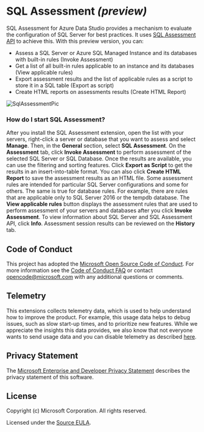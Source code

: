 # SQL Assessment *(preview)*

SQL Assessment for Azure Data Studio provides a mechanism to evaluate the configuration of SQL Server for best practices. It uses [SQL Assessment API](https://techcommunity.microsoft.com/t5/sql-server/released-sql-assessment-api-ga/ba-p/989677) to achieve this. With this preview version, you can:

- Assess a SQL Server or Azure SQL Managed Instance and its databases with built-in rules (Invoke Assessment)
- Get a list of all built-in rules applicable to an instance and its databases (View applicable rules)
- Export assessment results and the list of applicable rules as a script to store it in a SQL table (Export as script)
- Create HTML reports on assessments results (Create HTML Report)

![SqlAssessmentPic](https://user-images.githubusercontent.com/61055430/102236901-1aaf1400-3f05-11eb-9ffd-da9ab9b5d146.png)


### How do I start SQL Assessment?

After you install the SQL Assessment extension, open the list with your servers, right-click a server or database that you want to assess and select **Manage**. Then, in the **General** section, select **SQL Assessment**.
On the **Assessment** tab, click **Invoke Assessment** to perform assessment of the selected SQL Server or SQL Database. Once the results are available, you can use the filtering and sorting features.
Click **Export as Script** to get the results in an insert-into-table format. You can also click **Create HTML Report** to save the assessment results as an HTML file.
Some assessment rules are intended for particular SQL Server configurations and some for others. The same is true for database rules. For example, there are rules that are applicable only to SQL Server 2016 or the tempdb database.
The **View applicable rules** button displays the assessment rules that are used to perform assessment of your servers and databases after you click **Invoke Assessment**.
To view information about SQL Server and SQL Assessment API, click **Info**.
Assessment session results can be reviewed on the **History** tab.

## Code of Conduct
This project has adopted the [Microsoft Open Source Code of Conduct](https://opensource.microsoft.com/codeofconduct/). For more information see the [Code of Conduct FAQ](https://opensource.microsoft.com/codeofconduct/faq/) or contact [opencode@microsoft.com](mailto:opencode@microsoft.com) with any additional questions or comments.

## Telemetry

This extensions collects telemetry data, which is used to help understand how to improve the product. For example, this usage data helps to debug issues, such as slow start-up times, and to prioritize new features. While we appreciate the insights this data provides, we also know that not everyone wants to send usage data and you can disable telemetry as described [here](https://github.com/Microsoft/azuredatastudio/wiki/How-to-Disable-Telemetry-Reporting#how-to-disable-telemetry-reporting).

## Privacy Statement

The [Microsoft Enterprise and Developer Privacy Statement](https://privacy.microsoft.com/privacystatement) describes the privacy statement of this software.

## License

Copyright (c) Microsoft Corporation. All rights reserved.

Licensed under the [Source EULA](https://raw.githubusercontent.com/Microsoft/azuredatastudio/main/LICENSE.txt).

